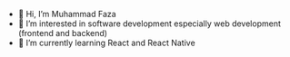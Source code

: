 - 👋 Hi, I’m Muhammad Faza
- 👀 I’m interested in software development especially web development (frontend and backend)
- 🌱 I’m currently learning React and React Native

<!---
mfazans23/mfazans23 is a ✨ special ✨ repository because its `README.md` (this file) appears on your GitHub profile.
You can click the Preview link to take a look at your changes.
--->
